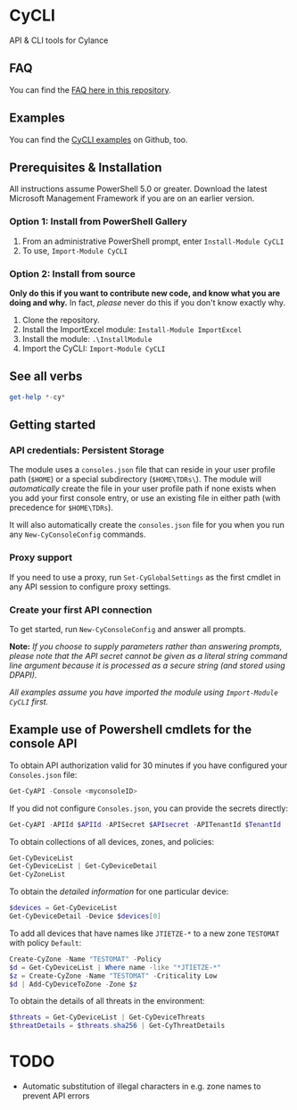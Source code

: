 # CyCLI
API &amp; CLI tools for Cylance

## FAQ

You can find the [FAQ here in this repository](FAQ.md).

## Examples

You can find the [CyCLI examples](https://github.com/jan-tee/cycli-examples) on Github, too.

## Prerequisites & Installation

All instructions assume PowerShell 5.0 or greater. Download the latest Microsoft Management Framework if you are on an earlier version.

### Option 1: Install from PowerShell Gallery

1. From an administrative PowerShell prompt, enter `Install-Module CyCLI`
1. To use, `Import-Module CyCLI`

### Option 2: Install from source 

**Only do this if you want to contribute new code, and know what you are doing and why.** In fact, *please* never do this if you don't know exactly why.

1. Clone the repository.
1. Install the ImportExcel module: `Install-Module ImportExcel`
1. Install the module: `.\InstallModule`
1. Import the CyCLI: `Import-Module CyCLI`

## See all verbs

```powershell
get-help *-cy*
```

## Getting started

### API credentials: Persistent Storage

The module uses a `consoles.json` file that can reside in your user profile path (`$HOME`) or a special subdirectory (`$HOME\TDRs\`). The module will *automatically* create the file in your user profile path if none exists when you add your first console entry, or use an existing file in either path (with precedence for `$HOME\TDRs`). 

It will also automatically create the `consoles.json` file for you when you run any ```New-CyConsoleConfig``` commands.

### Proxy support

If you need to use a proxy, run ```Set-CyGlobalSettings``` as the first cmdlet in any API session to configure proxy settings.

### Create your first API connection

To get started, run ```New-CyConsoleConfig``` and answer all prompts.

**Note:** *If you choose to supply parameters rather than answering prompts, please note that the API secret cannot be given as a literal string command line argument because it is processed as a secure string (and stored using DPAPI).*

*All examples assume you have imported the module using `Import-Module CyCLI` first.*

## Example use of Powershell cmdlets for the console API

To obtain API authorization valid for 30 minutes if you have configured your `Consoles.json` file:

```powershell
Get-CyAPI -Console <myconsoleID>
```

If you did not configure `Consoles.json`, you can provide the secrets directly:

```powershell
Get-CyAPI -APIId $APIId -APISecret $APIsecret -APITenantId $TenantId
```

To obtain collections of all devices, zones, and policies:

```powershell
Get-CyDeviceList
Get-CyDeviceList | Get-CyDeviceDetail
Get-CyZoneList
```

To obtain the *detailed information* for one particular device:

```powershell
$devices = Get-CyDeviceList
Get-CyDeviceDetail -Device $devices[0]
```

To add all devices that have names like `JTIETZE-*` to a new zone `TESTOMAT` with policy `Default`:

```powershell
Create-CyZone -Name "TESTOMAT" -Policy 
$d = Get-CyDeviceList | Where name -like "*JTIETZE-*"
$z = Create-CyZone -Name "TESTOMAT" -Criticality Low
$d | Add-CyDeviceToZone -Zone $z
```

To obtain the details of all threats in the environment:
```powershell
$threats = Get-CyDeviceList | Get-CyDeviceThreats
$threatDetails = $threats.sha256 | Get-CyThreatDetails
```

# TODO
 - Automatic substitution of illegal characters in e.g. zone names to prevent API errors
